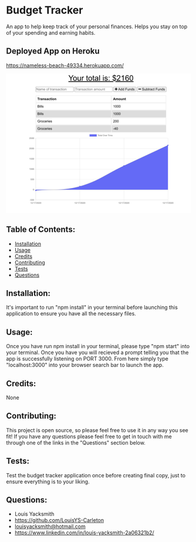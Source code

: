 # Budget Tracker

An app to help keep track of your personal finances. Helps you stay on top of your spending and earning habits.

## Deployed App on Heroku

https://nameless-beach-49334.herokuapp.com/

<img src="./README_imgs/home app.png" alt="Home page">

## Table of Contents:

- [Installation](#installation)
- [Usage](#usage)
- [Credits](#credits)
- [Contributing](#contributing)
- [Tests](#tests)
- [Questions](#questions)

## Installation:

It's important to run "npm install" in your terminal before launching this application to ensure you have all the necessary files.

## Usage:

Once you have run npm install in your terminal, please type "npm start" into your terminal. Once you have you will recieved a prompt telling you that the app is successfully listening on PORT 3000. From here simply type "localhost:3000" into your browser search bar to launch the app.

## Credits:

None

## Contributing:

This project is open source, so please feel free to use it in any way you see fit! If you have any questions please feel free to get in touch with me through one of the links in the "Questions" section below.

## Tests:

Test the budget tracker application once before creating final copy, just to ensure everything is to your liking.

## Questions:

- Louis Yacksmith
- https://github.com/LouisYS-Carleton
- louisyacksmith@hotmail.com
- https://www.linkedin.com/in/louis-yacksmith-2a06321b2/
